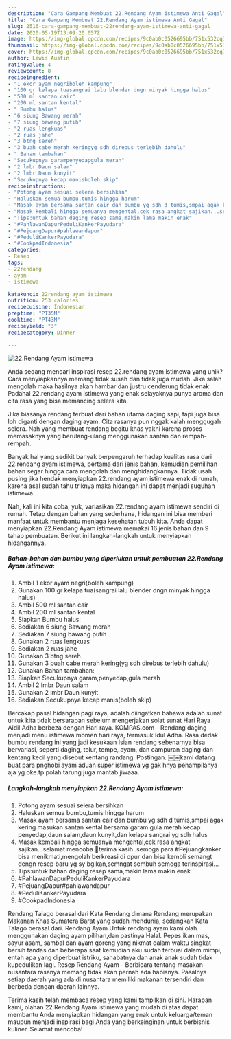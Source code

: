 ```yaml
---
description: "Cara Gampang Membuat 22.Rendang Ayam istimewa Anti Gagal"
title: "Cara Gampang Membuat 22.Rendang Ayam istimewa Anti Gagal"
slug: 2516-cara-gampang-membuat-22rendang-ayam-istimewa-anti-gagal
date: 2020-05-19T13:09:20.057Z
image: https://img-global.cpcdn.com/recipes/9c0ab0c0526695bb/751x532cq70/22rendang-ayam-istimewa-foto-resep-utama.jpg
thumbnail: https://img-global.cpcdn.com/recipes/9c0ab0c0526695bb/751x532cq70/22rendang-ayam-istimewa-foto-resep-utama.jpg
cover: https://img-global.cpcdn.com/recipes/9c0ab0c0526695bb/751x532cq70/22rendang-ayam-istimewa-foto-resep-utama.jpg
author: Lewis Austin
ratingvalue: 4
reviewcount: 8
recipeingredient:
- "1 ekor ayam negriboleh kampung"
- "100 gr kelapa tuasangrai lalu blender dngn minyak hingga halus"
- "500 ml santan cair"
- "200 ml santan kental"
- " Bumbu halus"
- "6 siung Bawang merah"
- "7 siung bawang putih"
- "2 ruas lengkuas"
- "2 ruas jahe"
- "3 btng sereh"
- "3 buah cabe merah keringyg sdh direbus terlebih dahulu"
- " Bahan tambahan"
- "Secukupnya garampenyedapgula merah"
- "2 lmbr Daun salam"
- "2 lmbr Daun kunyit"
- "Secukupnya kecap manisboleh skip"
recipeinstructions:
- "Potong ayam sesuai selera bersihkan"
- "Haluskan semua bumbu,tumis hingga harum"
- "Masak ayam bersama santan cair dan bumbu yg sdh d tumis,smpai agak kering masukan santan kental bersama garam gula merah kecap penyedap,daun salam,daun kunyit,dan kelapa sangrai yg sdh halus"
- "Masak kembali hingga semuanya mengental,cek rasa angkat sajikan...selamat mencoba 🙏terima kasih..semoga para #Pejuangkanker bisa menikmati,mengolah berkreasi di dpur dan bisa kembli semangt dengn resep baru yg sy bgikan,semngat sembuh semoga terinspirasi..."
- "Tips:untuk bahan daging resep sama,makin lama makin enak"
- "#PahlawanDapurPeduliKankerPayudara"
- "#PejuangDapur#pahlawandapur"
- "#PeduliKankerPayudara"
- "#CookpadIndonesia"
categories:
- Resep
tags:
- 22rendang
- ayam
- istimewa

katakunci: 22rendang ayam istimewa 
nutrition: 253 calories
recipecuisine: Indonesian
preptime: "PT35M"
cooktime: "PT43M"
recipeyield: "3"
recipecategory: Dinner

---
```



![22.Rendang Ayam istimewa](https://img-global.cpcdn.com/recipes/9c0ab0c0526695bb/751x532cq70/22rendang-ayam-istimewa-foto-resep-utama.jpg)

Anda sedang mencari inspirasi resep 22.rendang ayam istimewa yang unik? Cara menyiapkannya memang tidak susah dan tidak juga mudah. Jika salah mengolah maka hasilnya akan hambar dan justru cenderung tidak enak. Padahal 22.rendang ayam istimewa yang enak selayaknya punya aroma dan cita rasa yang bisa memancing selera kita.

Jika biasanya rendang terbuat dari bahan utama daging sapi, tapi juga bisa loh diganti dengan daging ayam. Cita rasanya pun nggak kalah menggugah selera. Nah yang membuat rendang begitu khas yakni karena proses memasaknya yang berulang-ulang menggunakan santan dan rempah-rempah.

Banyak hal yang sedikit banyak berpengaruh terhadap kualitas rasa dari 22.rendang ayam istimewa, pertama dari jenis bahan, kemudian pemilihan bahan segar hingga cara mengolah dan menghidangkannya. Tidak usah pusing jika hendak menyiapkan 22.rendang ayam istimewa enak di rumah, karena asal sudah tahu triknya maka hidangan ini dapat menjadi suguhan istimewa.


Nah, kali ini kita coba, yuk, variasikan 22.rendang ayam istimewa sendiri di rumah. Tetap dengan bahan yang sederhana, hidangan ini bisa memberi manfaat untuk membantu menjaga kesehatan tubuh kita. Anda dapat menyiapkan 22.Rendang Ayam istimewa memakai 16 jenis bahan dan 9 tahap pembuatan. Berikut ini langkah-langkah untuk menyiapkan hidangannya.

<!--inarticleads1-->

##### Bahan-bahan dan bumbu yang diperlukan untuk pembuatan 22.Rendang Ayam istimewa:

1. Ambil 1 ekor ayam negri(boleh kampung)
1. Gunakan 100 gr kelapa tua(sangrai lalu blender dngn minyak hingga halus)
1. Ambil 500 ml santan cair
1. Ambil 200 ml santan kental
1. Siapkan  Bumbu halus:
1. Sediakan 6 siung Bawang merah
1. Sediakan 7 siung bawang putih
1. Gunakan 2 ruas lengkuas
1. Sediakan 2 ruas jahe
1. Gunakan 3 btng sereh
1. Gunakan 3 buah cabe merah kering(yg sdh direbus terlebih dahulu)
1. Gunakan  Bahan tambahan:
1. Siapkan Secukupnya garam,penyedap,gula merah
1. Ambil 2 lmbr Daun salam
1. Gunakan 2 lmbr Daun kunyit
1. Sediakan Secukupnya kecap manis(boleh skip)


Bercakap pasal hidangan pagi raya, adalah diingatkan bahawa adalah sunat untuk kita tidak bersarapan sebelum mengerjakan solat sunat Hari Raya Aidil Adha berbeza dengan Hari raya. KOMPAS.com - Rendang daging menjadi menu istimewa momen hari raya, termasuk Idul Adha. Rasa dedak bumbu rendang ini yang jadi kesukaan Isian rendang sebenarnya bisa bervariasi, seperti daging, telur, tempe, ayam, dan campuran daging dan kentang kecil yang disebut kentang randang. Postingan. ￼￼kami datang buat para pnghobi ayam aduan super istimewa yg gak hnya penampilanya aja yg oke.tp polah tarung juga mantab jiwaaa. 

<!--inarticleads2-->

##### Langkah-langkah menyiapkan 22.Rendang Ayam istimewa:

1. Potong ayam sesuai selera bersihkan
1. Haluskan semua bumbu,tumis hingga harum
1. Masak ayam bersama santan cair dan bumbu yg sdh d tumis,smpai agak kering masukan santan kental bersama garam gula merah kecap penyedap,daun salam,daun kunyit,dan kelapa sangrai yg sdh halus
1. Masak kembali hingga semuanya mengental,cek rasa angkat sajikan...selamat mencoba 🙏terima kasih..semoga para #Pejuangkanker bisa menikmati,mengolah berkreasi di dpur dan bisa kembli semangt dengn resep baru yg sy bgikan,semngat sembuh semoga terinspirasi...
1. Tips:untuk bahan daging resep sama,makin lama makin enak
1. #PahlawanDapurPeduliKankerPayudara
1. #PejuangDapur#pahlawandapur
1. #PeduliKankerPayudara
1. #CookpadIndonesia


Rendang Talago berasal dari Kata Rendang dimana Rendang merupakan Makanan Khas Sumatera Barat yang sudah mendunia, sedangkan Kata Talago berasal dari. Rendang Ayam Untuk rendang ayam kami olah menggunakan daging ayam pilihan,dan pastinya Halal. Pepes ikan mas, sayur asam, sambal dan ayam goreng yang nikmat dalam waktu singkat bersih tandas dan beberapa saat kemudian aku sudah terbuai dalam mimpi, entah apa yang diperbuat istriku, sahabatnya dan anak anak sudah tidak kupedulikan lagi. Resep Rendang Ayam - Berbicara tentang masakan nusantara rasanya memang tidak akan pernah ada habisnya. Pasalnya setiap daerah yang ada di nusantara memiliki makanan tersendiri dan berbeda dengan daerah lainnya. 

Terima kasih telah membaca resep yang kami tampilkan di sini. Harapan kami, olahan 22.Rendang Ayam istimewa yang mudah di atas dapat membantu Anda menyiapkan hidangan yang enak untuk keluarga/teman maupun menjadi inspirasi bagi Anda yang berkeinginan untuk berbisnis kuliner. Selamat mencoba!
